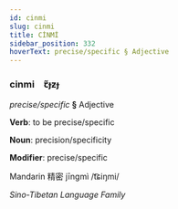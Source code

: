 ```yaml
---
id: cinmi
slug: cinmi
title: CİNMİ
sidebar_position: 332
hoverText: precise/specific § Adjective
---
```


### cinmi&emsp;<span kind="abugida">ꞇ̃ɟƶɟ</span>

*precise/specific* **§** Adjective

**Verb**: to be precise/specific

**Noun**: precision/specificity

**Modifier**: precise/specific

Mandarin 精密 jīngmì /t͡ɕiŋmi/

*Sino-Tibetan Language Family*
